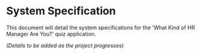 # System Specification

This document will detail the system specifications for the 'What Kind of HR Manager Are You?' quiz application.

*(Details to be added as the project progresses)* 
